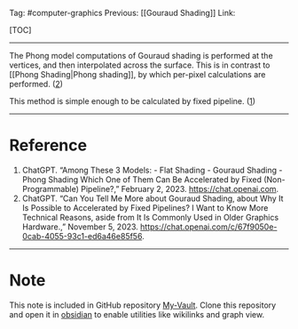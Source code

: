Tag: #computer-graphics 
Previous: [[Gouraud Shading]]
Link: 

[TOC]

---

The Phong model computations of Gouraud shading is performed at the vertices, and then interpolated across the surface. This is in contrast to [[Phong Shading|Phong shading]], by which per-pixel calculations are performed. (<u>2</u>)

This method is simple enough to be calculated by fixed pipeline. (<u>1</u>)

---

# Reference

1. ChatGPT. “Among These 3 Models: - Flat Shading - Gouraud Shading - Phong Shading Which One of Them Can Be Accelerated by Fixed (Non-Programmable) Pipeline?,” February 2, 2023. https://chat.openai.com.
2. ChatGPT. “Can You Tell Me More about Gouraud Shading, about Why It Is Possible to Accelerated by Fixed Pipelines? I Want to Know More Technical Reasons, aside from It Is Commonly Used in Older Graphics Hardware.,” November 5, 2023. https://chat.openai.com/c/67f9050e-0cab-4055-93c1-ed6a46e85f56.

---

# Note

This note is included in GitHub repository [My-Vault](https://github.com/LittleD3092/My-Vault.git). Clone this repository and open it in [obsidian](https://obsidian.md/) to enable utilities like wikilinks and graph view.
